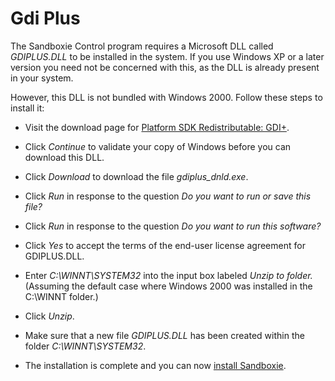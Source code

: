 # Gdi Plus

The Sandboxie Control program requires a Microsoft DLL called _GDIPLUS.DLL_ to be installed in the system. If you use Windows XP or a later version you need not be concerned with this, as the DLL is already present in your system.

However, this DLL is not bundled with Windows 2000\. Follow these steps to install it:

*   Visit the download page for [Platform SDK Redistributable: GDI+](http://www.microsoft.com/downloads/details.aspx?FamilyId=6A63AB9C-DF12-4D41-933C-BE590FEAA05A&displaylang=en).

*   Click _Continue_ to validate your copy of Windows before you can download this DLL.

*   Click _Download_ to download the file _gdiplus_dnld.exe_.

*   Click _Run_ in response to the question _Do you want to run or save this file?_

*   Click _Run_ in response to the question _Do you want to run this software?_

*   Click _Yes_ to accept the terms of the end-user license agreement for GDIPLUS.DLL.

*   Enter _C:\WINNT\SYSTEM32_ into the input box labeled _Unzip to folder._ (Assuming the default case where Windows 2000 was installed in the C:\WINNT folder.)

*   Click _Unzip_.

*   Make sure that a new file _GDIPLUS.DLL_ has been created within the folder _C:\WINNT\SYSTEM32_.

*   The installation is complete and you can now [install Sandboxie](DownloadSandboxie).